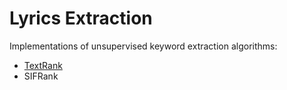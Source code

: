 # Lyrics Extraction
Implementations of unsupervised keyword extraction algorithms:
- [TextRank](Textrank/README.md)
- SIFRank